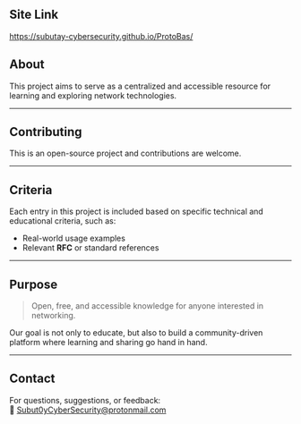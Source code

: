 ## Site Link
https://subutay-cybersecurity.github.io/ProtoBas/

## About

This project aims to serve as a centralized and accessible resource for learning and exploring network technologies.

---

## Contributing

This is an open-source project and contributions are welcome.

---

## Criteria

Each entry in this project is included based on specific technical and educational criteria, such as:

- Real-world usage examples  
- Relevant **RFC** or standard references  

---
## Purpose

> Open, free, and accessible knowledge for anyone interested in networking.

Our goal is not only to educate, but also to build a community-driven platform where learning and sharing go hand in hand.

---

## Contact

For questions, suggestions, or feedback:  
📧 Subut0yCyberSecurity@protonmail.com 

